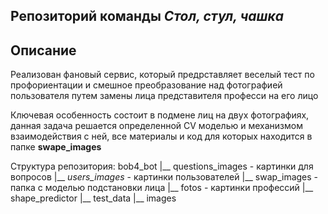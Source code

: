 ## Репозиторий команды ***Стол, стул, чашка***

## Описание

Реализован фановый сервис, который предрставляет веселый тест по профориентации и смешное преобразование над фотографией пользователя путем замены лица представителя професси на его лицо

Ключевая особенность состоит в подмене лиц на двух фотографиях, данная задача решается определенной CV моделью и механизмом взаимодействия с ней, все материалы и код для которых находится в папке **swape_images**

Структура репозитория:
bob4_bot
|__ questions_images - картинки для вопросов
|__ _users_images_ - картинки пользователей
|__ swap_images - папка с моделью подстановки лица
    |__ fotos - картинки профессий
    |__ shape_predictor
    |__ test_data
        |__ images
